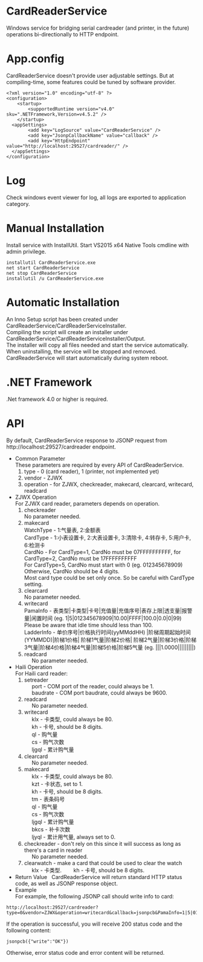 # CardReaderService
Windows service for bridging serial cardreader (and printer, in the future) operations bi-directionally to HTTP endpoint.
# App.config
CardReaderService doesn't provide user adjustable settings. But at compiling-time, some features could be tuned by software provider.
```
<?xml version="1.0" encoding="utf-8" ?>
<configuration>
    <startup>
        <supportedRuntime version="v4.0" sku=".NETFramework,Version=v4.5.2" />
    </startup>
  <appSettings>
        <add key="LogSource" value="CardReaderService" />
        <add key="JsonpCallbackName" value="callback" />
        <add key="HttpEndpoint" value="http://localhost:29527/cardreader/" />
  </appSettings>
</configuration>
```
# Log
Check windows event viewer for log, all logs are exported to application category.
# Manual Installation
Install service with InstallUtil. Start VS2015 x64 Native Tools cmdline with admin privilege.
```
installutil CardReaderService.exe
net start CardReaderService
net stop CardReaderService
installutil /u CardReaderService.exe
```
# Automatic Installation
An Inno Setup script has been created under CardReaderService/CardReaderServiceInstaller.  
Compiling the script will create an installer under CardReaderService/CardReaderServiceInstaller/Output.  
The installer will copy all files needed and start the service automatically. When uninstalling, the service will be stopped and removed.  
CardReaderService will start automatically during system reboot.
# .NET Framework  
.Net framework 4.0 or higher is required.  
# API  
By default, CardReaderService response to JSONP request from http://localhost:29527/cardreader endpoint.  
* Common Parameter  
These parameters are required by every API of CardReaderService.  
   1. type - 0 (card reader), 1 (printer, not implemented yet)  
   2. vendor - ZJWX  
   3. operation - for ZJWX, checkreader, makecard, clearcard, writecard, readcard  
* ZJWX Operation  
For ZJWX card reader, parameters depends on operation.  
   1. checkreader  
      No parameter needed.
   2. makecard  
      WatchType - 1:气量表, 2:金额表  
      CardType - 1:小表设置卡, 2:大表设置卡, 3:清除卡, 4:转存卡, 5:用户卡, 6:检测卡  
      CardNo - For CardType=1, CardNo must be 07FFFFFFFFFF, for CardType=2, CardNo must be 17FFFFFFFFFF  
      For CardType=5, CardNo must start with 0 (eg. 012345678909)  
      Otherwise, CardNo should be 4 digits.  
      Most card type could be set only once. So be careful with CardType setting.
   3. clearcard  
      No parameter needed.  
   4. writecard  
      PamaInfo - 表类型|卡类型|卡号|充值量|充值序号|表存上限|透支量|报警量|闲置时间 (eg. 1|5|012345678909|10.00|FFFF|100.0|0.0|0|99)  
      Please be aware that idle time should less than 100.  
      LadderInfo - 单价序号|价格执行时间(yyMMddHH) |阶梯周期起始时间(YYMMDD)|阶梯1价格| 阶梯1气量|阶梯2价格| 阶梯2气量|阶梯3价格|阶梯3气量|阶梯4价格|阶梯4气量|阶梯5价格|阶梯5气量 (eg. |||1.0000|||||||||)  
   5. readcard  
      No parameter needed. 
* Haili Operation  
For Haili card reader:  
   1. setreader  
      port - COM port of the reader, could always be 1.  
      baudrate - COM port baudrate, could always be 9600.  
   2. readcard  
      No parameter needed.  
   3. writecard  
      klx - 卡类型, could always be 80.  
      kh - 卡号, should be 8 digits.  
      ql - 购气量  
      cs - 购气次数  
      ljgql - 累计购气量  
   4. clearcard  
      No parameter needed.  
   5. makecard  
      klx - 卡类型, could always be 80.  
      kzt - 卡状态, set to 1.  
      kh - 卡号, should be 8 digits.  
      tm - 表条码号  
      ql - 购气量  
      cs - 购气次数  
      ljgql - 累计购气量  
      bkcs - 补卡次数  
      ljyql - 累计用气量, always set to 0.  
   6. checkreader - don't rely on this since it will success as long as there's a card in reader  
      No parameter needed.  
   7. clearwatch - make a card that could be used to clear the watch  
      klx - 卡类型.   
      kh - 卡号, should be 8 digits.  
* Return Value  
CardReaderService will return standard HTTP status code, as well as JSONP response object.  
* Example  
For example, the following JSONP call should write info to card:  
```
http://localhost:29527/cardreader?type=0&vendor=ZJWX&operation=writecard&callback=jsonpcb&PamaInfo=1|5|012345678909|10.00|FFFF|100.0|0.0|0|99&LadderInfo=|||1.0000|||||||||  
```
If the operation is successful, you will receive 200 status code and the following content:  
```
jsonpcb({"write":"OK"})  
```
Otherwise, error status code and error content will be returned.  
